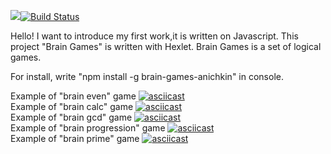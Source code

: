 <a href="https://codeclimate.com/github/FedirAnichkin/project-lvl1-s490/maintainability"><img src="https://api.codeclimate.com/v1/badges/0110915be1bcc8627286/maintainability" /></a>[![Build Status](https://travis-ci.com/FedirAnichkin/project-lvl1-s490.svg?branch=master)](https://travis-ci.com/FedirAnichkin/project-lvl1-s490)

Hello!
I want to introduce my first work,it is written on Javascript.
This project "Brain Games" is written with Hexlet.
Brain Games is a set of logical games.

For install, write "npm install -g brain-games-anichkin" in console.

Example of "brain even" game
[![asciicast](https://asciinema.org/a/uhilOcJZCZ41TON3CUqOXgpSp.svg)](https://asciinema.org/a/uhilOcJZCZ41TON3CUqOXgpSp)      
Example of "brain calc" game
[![asciicast](https://asciinema.org/a/8wdu1Wzkl6sPIGXDZ7jUffTbL.svg)](https://asciinema.org/a/8wdu1Wzkl6sPIGXDZ7jUffTbL)      
Example of "brain gcd" game
[![asciicast](https://asciinema.org/a/HyO2HoGeLz0AMhWQ35Do9bdwK.svg)](https://asciinema.org/a/HyO2HoGeLz0AMhWQ35Do9bdwK)      
Example of "brain progression" game
[![asciicast](https://asciinema.org/a/WEaMWPyGkjYMGiHNCjNckbIzC.svg)](https://asciinema.org/a/WEaMWPyGkjYMGiHNCjNckbIzC)      
Example of "brain prime" game
[![asciicast](https://asciinema.org/a/ZhKWyoLGMtC8GAFvQ7bKPCEd8.svg)](https://asciinema.org/a/ZhKWyoLGMtC8GAFvQ7bKPCEd8)
